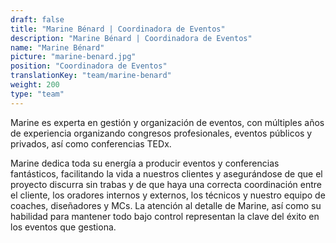 ```yaml
---
draft: false
title: "Marine Bénard | Coordinadora de Eventos"
description: "Marine Bénard | Coordinadora de Eventos"
name: "Marine Bénard"
picture: "marine-benard.jpg"
position: "Coordinadora de Eventos"
translationKey: "team/marine-benard"
weight: 200
type: "team"
---
```

Marine es experta en gestión y organización de eventos, con múltiples años de experiencia organizando congresos profesionales, eventos públicos y privados, así como conferencias TEDx.

Marine dedica toda su energía a producir eventos y conferencias fantásticos, facilitando la vida a nuestros clientes y asegurándose de que el proyecto discurra sin trabas y de que haya una correcta coordinación entre el cliente, los oradores internos y externos, los técnicos y nuestro equipo de coaches, diseñadores y MCs. La atención al detalle de Marine, así como su habilidad para mantener todo bajo control representan la clave del éxito en los eventos que gestiona.